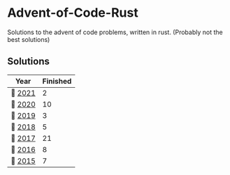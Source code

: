 # Advent-of-Code-Rust

Solutions to the advent of code problems, written in rust. (Probably not the best solutions)

## Solutions
| Year | Finished |
| ---- | -------- |
| :christmas_tree: [2021](/2021) |  2 |
| :christmas_tree: [2020](/2020) |  10 |
| :christmas_tree: [2019](/2019) |  3 |
| :christmas_tree: [2018](/2018) |  5 |
| :christmas_tree: [2017](/2017) | 21 |
| :christmas_tree: [2016](/2016) |  8 |
| :christmas_tree: [2015](/2015) |  7 |
